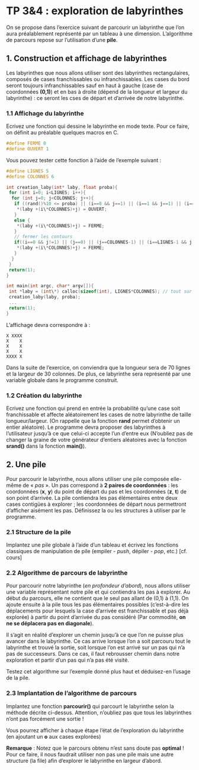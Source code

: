 # TP 3&4 : exploration de labyrinthes

On se propose dans l’exercice suivant de parcourir un labyrinthe que l’on aura préalablement représenté par un tableau à une dimension. L’algorithme de parcours repose sur l’utilisation d’une **pile**.

## 1. Construction et affichage de labyrinthes

Les labyrinthes que nous allons utiliser sont des labyrinthes rectangulaires, composés de cases franchissables ou infranchissables. Les cases du bord seront toujours infranchissables sauf en haut à gauche (case de coordonnées **(0,1)**) et en bas à droite (dépend de la longueur et largeur du labyrinthe) : ce seront les cses de départ et d’arrivée de notre labyrinthe.

### 1.1 Affichage du labyrinthe

Ecrivez une fonction qui dessine le labyrinthe en mode texte. Pour ce faire, on définit au préalable quelques macros en C.

```c
#define FERME 0
#define OUVERT 1
```

Vous pouvez tester cette fonction à l’aide de l’exemple suivant :

```c
#define LIGNES 5
#define COLONNES 6

int creation_laby(int* laby, float proba){
 for (int i=0; i<LIGNES; i++){
  for (int j=0; j<COLONNES; j++){
   if ((rand()%10 <= proba) || (i==0 && j==1) || (i==1 && j==1) || (i==LIGNES-1 && j==COLONNES-2)){
    *(laby +(i\*COLONNES)+j) = OUVERT;
   }
   else {
    *(laby +(i\*COLONNES)+j) = FERME;
   }
   // fermer les contours
   if((i==0 && j!=1) || (j==0) || (j==COLONNES-1) || (i==LIGNES-1 && j!=COLONNES-2)){
    *(laby +(i\*COLONNES)+j) = FERME;
   }
  }
 }
 return(1);
}

int main(int argc, char* argv[]){
 int *laby = (int\*) calloc(sizeof(int), LIGNES*COLONNES); // tout sur une ligne
 creation_laby(laby, proba);
 ...
 return(1);
}
```

L’affichage devra correspondre à :
```console
X XXXX
X    X
X    X
X    X
XXXX X
```

Dans la suite de l’exercice, on conviendra que la longueur sera de 70 lignes et la largeur de 30 colonnes. De plus, ce labyrinthe sera représenté par une variable globale dans le programme construit.

### 1.2 Création du labyrinthe

Ecrivez une fonction qui prend en entrée la probabilité qu’une case soit franchissable et affecte aléatoirement les cases de notre labyrinthe de taille longueur/largeur. (On rappelle que la fonction **rand** permet d’obtenir un entier aléatoire).
Le programme devra proposer des labyrinthes à l’utilisateur jusqu’à ce que celui-ci accepte l’un d’entre eux (N’oubliez pas de changer la graine de votre générateur d’entiers aléatoires avec la fonction **srand()** dans la fonction **main()**).

## 2. Une pile

Pour parcourir le labyrinthe, nous allons utiliser une pile composée elle-même de « *pas* ». Un pas correspond à **2 paires de coordonnées** : les coordonnées (**x**, **y**) du point de départ du pas et les coordonnées (**z**, **t**) de son point d’arrivée.
La pile contiendra les pas élémentaires entre deux cases contigües à explorer ; les coordonnées de départ nous permettront d’afficher aisément les pas.
Définissez la ou les structures à utiliser par le programme.

### 2.1 Structure de la pile

Implantez une pile globale à l’aide d’un tableau et écrivez les fonctions classiques de manipulation de pile (empiler - *push*, dépiler - *pop*, etc.) [cf. cours]

### 2.2 Algorithme de parcours de labyrinthe

Pour parcourir notre labyrinthe (*en profondeur d’abord*), nous allons utiliser une variable représentant notre pile et qui contiendra les pas à explorer. Au début du parcours, elle ne contient que le seul pas allant de (0,1) à (1,1). On ajoute ensuite à la pile tous les pas élémentaires possibles (c’est-à-dire les déplacements pour lesquels la case d’arrivée est franchissable et pas déjà explorée) à partir du point d’arrivée du pas considéré (Par commodité, **on ne se déplacera pas en diagonale**).

Il s’agit en réalité d’explorer un chemin jusqu’à ce que l’on ne puisse plus avancer dans le labyrinthe. Ce cas arrive lorsque l’on a soit parcouru tout le labyrinthe et trouvé la sortie, soit lorsque l’on est arrivé sur un pas qui n’a pas de successeurs. Dans ce cas, il faut rebrousser chemin dans notre exploration et partir d’un pas qui n’a pas été visité.

Testez cet algorithme sur l’exemple donné plus haut et déduisez-en l’usage de la pile.

### 2.3 Implantation de l’algorithme de parcours
Implantez une fonction **parcourir()** qui parcourt le labyrinthe selon la méthode décrite ci-dessus. Attention, n’oubliez pas que tous les labyrinthes n’ont pas forcément une sortie !

Vous pourrez afficher à chaque étape l’état de l’exploration du labyrinthe (en ajoutant un **o** aux cases explorées)

**Remarque** : Notez que le parcours obtenu n’est sans doute pas **optimal** !
Pour ce faire, il nous faudrait utiliser non pas une pile mais une autre structure (la file) afin d’explorer le labyrinthe en largeur d’abord.


